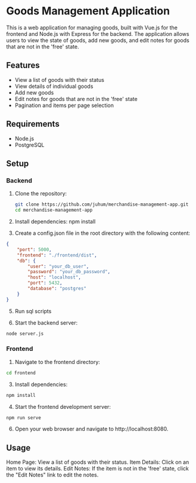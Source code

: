 # Goods Management Application

This is a web application for managing goods, built with Vue.js for the frontend and Node.js with Express for the backend. The application allows users to view the state of goods, add new goods, and edit notes for goods that are not in the 'free' state.

## Features

- View a list of goods with their status
- View details of individual goods
- Add new goods
- Edit notes for goods that are not in the 'free' state
- Pagination and items per page selection

## Requirements

- Node.js
- PostgreSQL

## Setup

### Backend

1. Clone the repository:

   ```sh
   git clone https://github.com/juhum/merchandise-management-app.git
   cd merchandise-management-app

2. Install dependencies:
    npm install

3. Create a config.json file in the root directory with the following content:
```json
{
    "port": 5000,
    "frontend": "./frontend/dist",
    "db": {
        "user": "your_db_user",
        "password": "your_db_password",
        "host": "localhost",
        "port": 5432,
        "database": "postgres"
    }
}
```

5. Run sql scripts

6. Start the backend server:
```sh
node server.js
```
### Frontend

1. Navigate to the frontend directory:
```sh
cd frontend
```
3. Install dependencies:
```sh
npm install
```

4. Start the frontend development server:
```sh
npm run serve
```
6. Open your web browser and navigate to http://localhost:8080.


## Usage
Home Page: View a list of goods with their status.
Item Details: Click on an item to view its details.
Edit Notes: If the item is not in the 'free' state, click the "Edit Notes" link to edit the notes.
